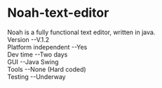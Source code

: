 # Noah-text-editor
Noah is a fully functional text editor, written in java.  <br />
Version --V.1.2 <br />
Platform independent --Yes <br />
Dev time --Two days <br />
GUI --Java Swing <br />
Tools --None (Hard coded) <br />
Testing --Underway <br />

